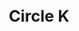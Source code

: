 ---
title: "Circle K"
url: /colorado-springs/circle-k-east-fountain-boulevard/
shop: convenience
---